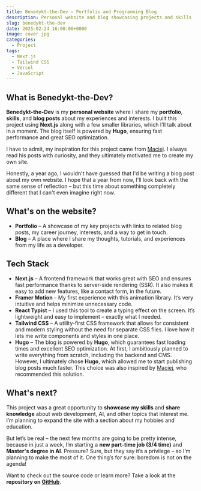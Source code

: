 ```yaml
---
title: Benedykt-the-Dev – Portfolio and Programming Blog
description: Personal website and blog showcasing projects and skills
slug: benedykt-the-dev
date: 2025-02-24 16:00:00+0000
image: cover.jpg
categories:
  - Project
tags:
  - Next.js
  - Tailwind CSS
  - Vercel
  - JavaScript
---
```


## What is Benedykt-the-Dev?

**Benedykt-the-Dev** is my **personal website** where I share my **portfolio**, **skills**, and **blog posts** about my experiences and interests. I built this project using **Next.js** along with a few smaller libraries, which I'll talk about in a moment. The blog itself is powered by **Hugo**, ensuring fast performance and great SEO optimization.

I have to admit, my inspiration for this project came from [Maciej](https://kaszkowiak.org/). I always read his posts with curiosity, and they ultimately motivated me to create my own site.

Honestly, a year ago, I wouldn't have guessed that I'd be writing a blog post about my own website. I hope that a year from now, I'll look back with the same sense of reflection – but this time about something completely different that I can't even imagine right now.

## What's on the website?
- **Portfolio** – A showcase of my key projects with links to related blog posts, my career journey, interests, and a way to get in touch.
- **Blog** – A place where I share my thoughts, tutorials, and experiences from my life as a developer.

## Tech Stack
- **Next.js** – A frontend framework that works great with SEO and ensures fast performance thanks to server-side rendering (SSR). It also makes it easy to add new features, like a contact form, in the future.
- **Framer Motion** – My first experience with this animation library. It’s very intuitive and helps minimize unnecessary code.
- **React Typist** – I used this tool to create a typing effect on the screen. It’s lightweight and easy to implement – exactly what I needed.
- **Tailwind CSS** – A utility-first CSS framework that allows for consistent and modern styling without the need for separate CSS files. I love how it lets me write components and styles in one place.
- **Hugo** – The blog is powered by **Hugo**, which guarantees fast loading times and excellent SEO optimization. At first, I ambitiously planned to write everything from scratch, including the backend and CMS. However, I ultimately chose **Hugo**, which allowed me to start publishing blog posts much faster. This choice was also inspired by [Maciej](https://kaszkowiak.org/), who recommended this solution.

## What's next?
This project was a great opportunity to **showcase my skills** and **share knowledge** about web development, AI, and other topics that interest me. I’m planning to expand the site with a section about my hobbies and education.

But let’s be real – the next few months are going to be pretty intense, because in just a week, I’m starting a **new part-time job (3/4 time)** and **Master's degree in AI**. Pressure? Sure, but they say it’s a privilege – so I’m planning to make the most of it. One thing’s for sure: boredom is not on the agenda!

Want to check out the source code or learn more? Take a look at the **repository on [GitHub](https://github.com/benhus8/benedykt-the-dev)**.